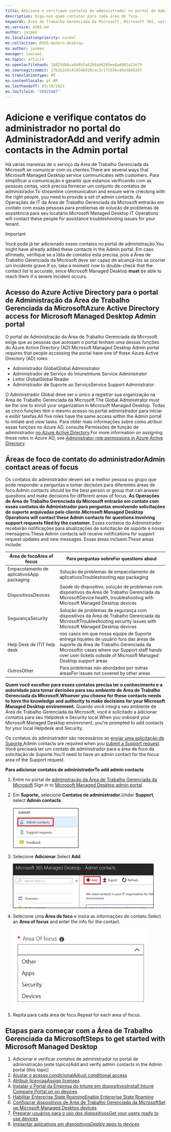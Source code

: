 ```yaml
---
title: Adicione e verifique contatos do administrador no portal do Administrador
description: Diga-nos quem contatar para cada área de foco.
keywords: Área de Trabalho Gerenciada da Microsoft, Microsoft 365, serviço, documentação
ms.service: m365-md
author: jaimeo
ms.localizationpriority: normal
ms.collection: M365-modern-desktop
ms.author: jaimeo
manager: laurawi
ms.topic: article
ms.openlocfilehash: 18823db8ca8d4bfa82b8ab6265ee8a0902a13e79
ms.sourcegitcommit: 27b2b2e5c41934b918cac2c171556c45e36661bf
ms.translationtype: MT
ms.contentlocale: pt-BR
ms.lasthandoff: 03/19/2021
ms.locfileid: "50925887"
---
```

# <a name="add-and-verify-admin-contacts-in-the-admin-portal"></a><span data-ttu-id="508c6-104">Adicione e verifique contatos do administrador no portal do Administrador</span><span class="sxs-lookup"><span data-stu-id="508c6-104">Add and verify admin contacts in the Admin portal</span></span>

<span data-ttu-id="508c6-105">Há várias maneiras de o serviço da Área de Trabalho Gerenciada da Microsoft se comunicar com os clientes.</span><span class="sxs-lookup"><span data-stu-id="508c6-105">There are several ways that Microsoft Managed Desktop service communicates with customers.</span></span> <span data-ttu-id="508c6-106">Para simplificar a comunicação e garantir que estamos verificando com as pessoas certas, você precisa fornecer um conjunto de contatos de administrador.</span><span class="sxs-lookup"><span data-stu-id="508c6-106">To streamline communication and ensure we’re checking with the right people, you need to provide a set of admin contacts.</span></span> <span data-ttu-id="508c6-107">As Operações de IT da Área de Trabalho Gerenciada da Microsoft entrarão em contato com essas pessoas para problemas de solução de problemas de assistência para seu locatário.</span><span class="sxs-lookup"><span data-stu-id="508c6-107">Microsoft Managed Desktop IT Operations will contact these people for assistance troubleshooting issues for your tenant.</span></span>

> [!IMPORTANT]
> <span data-ttu-id="508c6-108">Você pode já ter adicionado esses contatos no portal de administração.</span><span class="sxs-lookup"><span data-stu-id="508c6-108">You might have already added these contacts in the Admin portal.</span></span> <span data-ttu-id="508c6-109">Em caso afirmado, verifique se a lista de contatos está  precisa, pois a Área de Trabalho Gerenciada da Microsoft deve ser capaz de alcançá-los se ocorrer um incidente grave.</span><span class="sxs-lookup"><span data-stu-id="508c6-109">If so, take a moment now to double-check that the contact list is accurate, since Microsoft Managed Desktop **must** be able to reach them if a severe incident occurs.</span></span>

## <a name="azure-active-directory-access-for-microsoft-managed-desktop-admin-portal"></a><span data-ttu-id="508c6-110">Acesso do Azure Active Directory para o portal de Administração da Área de Trabalho Gerenciada da Microsoft</span><span class="sxs-lookup"><span data-stu-id="508c6-110">Azure Active Directory access for Microsoft Managed Desktop Admin portal</span></span>

<span data-ttu-id="508c6-111">O portal de Administração da Área de Trabalho Gerenciada da Microsoft exige que as pessoas que acessam o portal tenham uma dessas funções do Azure Active Directory (AD):</span><span class="sxs-lookup"><span data-stu-id="508c6-111">Microsoft Managed Desktop Admin portal requires that people accessing the portal have one of these Azure Active Directory (AD) roles:</span></span>
- <span data-ttu-id="508c6-112">Administrador Global</span><span class="sxs-lookup"><span data-stu-id="508c6-112">Global Administrator</span></span>
- <span data-ttu-id="508c6-113">Administrador de Serviço do Intune</span><span class="sxs-lookup"><span data-stu-id="508c6-113">Intune Service Administrator</span></span>
- <span data-ttu-id="508c6-114">Leitor Global</span><span class="sxs-lookup"><span data-stu-id="508c6-114">Global Reader</span></span>
- <span data-ttu-id="508c6-115">Administrador de Suporte ao Serviço</span><span class="sxs-lookup"><span data-stu-id="508c6-115">Service Support Administrator</span></span>

<span data-ttu-id="508c6-116">O Administrador Global deve ser o único a registrar sua organização na Área de Trabalho Gerenciada da Microsoft.</span><span class="sxs-lookup"><span data-stu-id="508c6-116">The Global Administrator must be the one to enroll your organization in Microsoft Managed Desktop.</span></span> <span data-ttu-id="508c6-117">Todas as cinco funções têm o mesmo acesso no portal administrador para iniciar e exibir tarefas.</span><span class="sxs-lookup"><span data-stu-id="508c6-117">All five roles have the same access within the Admin portal to initiate and view tasks.</span></span> <span data-ttu-id="508c6-118">Para obter mais informações sobre como atribuir essas funções no Azure AD, consulte Permissões de função de administrador [no Azure Active Directory](/azure/active-directory/users-groups-roles/directory-assign-admin-roles).</span><span class="sxs-lookup"><span data-stu-id="508c6-118">For more information on assigning these roles in Azure AD, see [Administrator role permissions in Azure Active Directory](/azure/active-directory/users-groups-roles/directory-assign-admin-roles).</span></span> 

## <a name="admin-contact-areas-of-focus"></a><span data-ttu-id="508c6-119">Áreas de foco de contato do administrador</span><span class="sxs-lookup"><span data-stu-id="508c6-119">Admin contact areas of focus</span></span>

<span data-ttu-id="508c6-120">Os contatos do administrador devem ser a melhor pessoa ou grupo que pode responder a perguntas e tomar decisões para diferentes áreas de foco.</span><span class="sxs-lookup"><span data-stu-id="508c6-120">Admin contacts should be the best person or group that can answer questions and make decisions for different areas of focus.</span></span> <span data-ttu-id="508c6-121">**As Operações de Área de Trabalho Gerenciada da Microsoft entrarão em contato com esses contatos do Administrador para perguntas envolvendo solicitações de suporte arquivadas pelo cliente.**</span><span class="sxs-lookup"><span data-stu-id="508c6-121">**Microsoft Managed Desktop Operations will contact these Admin contacts for questions involving support requests filed by the customer.**</span></span> <span data-ttu-id="508c6-122">Esses contatos do Administrador receberão notificações para atualizações de solicitação de suporte e novas mensagens.</span><span class="sxs-lookup"><span data-stu-id="508c6-122">These Admin contacts will receive notifications for support request updates and new messages.</span></span> <span data-ttu-id="508c6-123">Essas áreas incluem:</span><span class="sxs-lookup"><span data-stu-id="508c6-123">These areas include:</span></span>

<span data-ttu-id="508c6-124">Área de foco</span><span class="sxs-lookup"><span data-stu-id="508c6-124">Area of focus</span></span> | <span data-ttu-id="508c6-125">Para perguntas sobre</span><span class="sxs-lookup"><span data-stu-id="508c6-125">For questions about</span></span>
--- | ---
<span data-ttu-id="508c6-126">Empacotamento de aplicativos</span><span class="sxs-lookup"><span data-stu-id="508c6-126">App packaging</span></span> | <span data-ttu-id="508c6-127">Solução de problemas de empacotamento de aplicativos</span><span class="sxs-lookup"><span data-stu-id="508c6-127">Troubleshooting app packaging</span></span>
<span data-ttu-id="508c6-128">Dispositivos</span><span class="sxs-lookup"><span data-stu-id="508c6-128">Devices</span></span> | <span data-ttu-id="508c6-129">Saúde do dispositivo, solução de problemas com dispositivos da Área de Trabalho Gerenciada da Microsoft</span><span class="sxs-lookup"><span data-stu-id="508c6-129">Device health, troubleshooting with Microsoft Managed Desktop devices</span></span>
<span data-ttu-id="508c6-130">Segurança</span><span class="sxs-lookup"><span data-stu-id="508c6-130">Security</span></span> | <span data-ttu-id="508c6-131">Solução de problemas de segurança com dispositivos da Área de Trabalho Gerenciada da Microsoft</span><span class="sxs-lookup"><span data-stu-id="508c6-131">Troubleshooting security issues with Microsoft Managed Desktop devices</span></span>
<span data-ttu-id="508c6-132">Help Desk de IT</span><span class="sxs-lookup"><span data-stu-id="508c6-132">IT help desk</span></span> | <span data-ttu-id="508c6-133">nos casos em que nossa equipe de Suporte entrega tíquetes de usuário fora das áreas de suporte da Área de Trabalho Gerenciada da Microsoft</span><span class="sxs-lookup"><span data-stu-id="508c6-133">in cases where our Support staff hands over user tickets outside of Microsoft Managed Desktop support areas</span></span> 
<span data-ttu-id="508c6-134">Outros</span><span class="sxs-lookup"><span data-stu-id="508c6-134">Other</span></span> | <span data-ttu-id="508c6-135">Para problemas não abordados por outras áreas</span><span class="sxs-lookup"><span data-stu-id="508c6-135">For issues not covered by other areas</span></span>

<span data-ttu-id="508c6-136">**Quem você escolher para esses contatos precisa ter o conhecimento e a autoridade para tomar decisões para seu ambiente de Área de Trabalho Gerenciada da Microsoft.**</span><span class="sxs-lookup"><span data-stu-id="508c6-136">**Whoever you choose for these contacts needs to have the knowledge and authority to make decisions for your Microsoft Managed Desktop environment.**</span></span> <span data-ttu-id="508c6-137">Quando você integra seu ambiente de Área de Trabalho Gerenciada da Microsoft, você é solicitado a adicionar contatos para seu Helpdesk e Security local.</span><span class="sxs-lookup"><span data-stu-id="508c6-137">When you onboard your Microsoft Managed Desktop environment, you’re prompted to add contacts for your local Helpdesk and Security.</span></span> 

<span data-ttu-id="508c6-138">Os contatos do administrador são necessários ao [enviar uma solicitação de Suporte.](../service-description/support.md)</span><span class="sxs-lookup"><span data-stu-id="508c6-138">Admin contacts are required when you [submit a Support request](../service-description/support.md).</span></span> <span data-ttu-id="508c6-139">Você precisará ter um contato de administrador para a área de foco da solicitação de Suporte.</span><span class="sxs-lookup"><span data-stu-id="508c6-139">You’ll need to have an admin contact for the focus area of the Support request.</span></span> 

<span data-ttu-id="508c6-140">**Para adicionar contatos de administrador**</span><span class="sxs-lookup"><span data-stu-id="508c6-140">**To add admin contacts**</span></span>

1.  <span data-ttu-id="508c6-141">Entre no portal de [administração da Área de Trabalho Gerenciada da Microsoft](https://aka.ms/mwaasportal).</span><span class="sxs-lookup"><span data-stu-id="508c6-141">Sign in to [Microsoft Managed Desktop admin portal](https://aka.ms/mwaasportal).</span></span> 

2.  <span data-ttu-id="508c6-142">Em **Suporte,** selecione **Contatos de administrador.**</span><span class="sxs-lookup"><span data-stu-id="508c6-142">Under **Support**, select **Admin contacts**.</span></span> 

    ![Menu de suporte, contatos de administrador próximos à parte superior selecionada](../../media/admincontacts.png)

3. <span data-ttu-id="508c6-144">Selecione **Adicionar**.</span><span class="sxs-lookup"><span data-stu-id="508c6-144">Select **Add**.</span></span>

    ![Portal de administração, botão Adicionar, à esquerda de Exportar e Atualizar](../../media/adminadd.png)

4.  <span data-ttu-id="508c6-146">Selecione uma **Área de foco** e insira as informações do contato.</span><span class="sxs-lookup"><span data-stu-id="508c6-146">Select an **Area of focus** and enter the info for the contact.</span></span> 

    ![a lista de áreas de foco, como Outros, Aplicativos e Segurança](../../media/areaoffocus.png)

5. <span data-ttu-id="508c6-148">Repita para cada área de foco.</span><span class="sxs-lookup"><span data-stu-id="508c6-148">Repeat for each area of focus.</span></span> 

## <a name="steps-to-get-started-with-microsoft-managed-desktop"></a><span data-ttu-id="508c6-149">Etapas para começar com a Área de Trabalho Gerenciada da Microsoft</span><span class="sxs-lookup"><span data-stu-id="508c6-149">Steps to get started with Microsoft Managed Desktop</span></span>

1. <span data-ttu-id="508c6-150">Adicionar e verificar contatos de administrador no portal de administração (este tópico)</span><span class="sxs-lookup"><span data-stu-id="508c6-150">Add and verify admin contacts in the Admin portal (this topic)</span></span>
2. [<span data-ttu-id="508c6-151">Ajustar o acesso condicional</span><span class="sxs-lookup"><span data-stu-id="508c6-151">Adjust conditional access</span></span>](conditional-access.md)
3. [<span data-ttu-id="508c6-152">Atribuir licenças</span><span class="sxs-lookup"><span data-stu-id="508c6-152">Assign licenses</span></span>](assign-licenses.md)
4. [<span data-ttu-id="508c6-153">Instalar o Portal da Empresa do Intune em dispositivos</span><span class="sxs-lookup"><span data-stu-id="508c6-153">Install Intune Company Portal on on devices</span></span>](company-portal.md)
5. [<span data-ttu-id="508c6-154">Habilitar Enterprise State Roaming</span><span class="sxs-lookup"><span data-stu-id="508c6-154">Enable Enterprise State Roaming</span></span>](enterprise-state-roaming.md)
6. [<span data-ttu-id="508c6-155">Configurar dispositivos de Área de Trabalho Gerenciada da Microsoft</span><span class="sxs-lookup"><span data-stu-id="508c6-155">Set up Microsoft Managed Desktop devices</span></span>](set-up-devices.md)
7. [<span data-ttu-id="508c6-156">Preparar usuários para o uso dos dispositivos</span><span class="sxs-lookup"><span data-stu-id="508c6-156">Get your users ready to use devices</span></span>](get-started-devices.md)
8. [<span data-ttu-id="508c6-157">Implantar aplicativos em dispositivos</span><span class="sxs-lookup"><span data-stu-id="508c6-157">Deploy apps to devices</span></span>](deploy-apps.md)